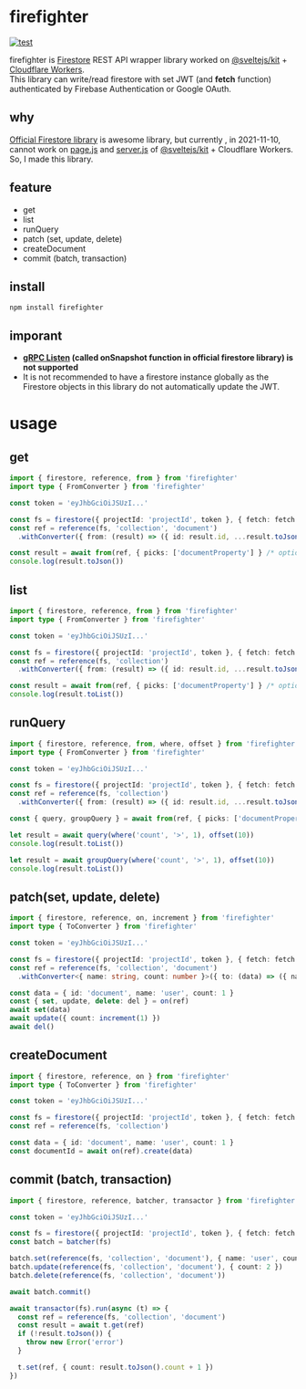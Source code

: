 # firefighter
[![test](https://github.com/koheing/firefighter/actions/workflows/ci.yml/badge.svg)](https://github.com/koheing/firefighter/actions/workflows/ci.yml)

firefighter is [Firestore](https://firebase.google.com/docs/firestore) REST API wrapper library worked on [@sveltejs/kit](https://kit.svelte.dev/docs) + [Cloudflare Workers](https://workers.cloudflare.com/).  
This library can write/read firestore with set JWT (and **fetch** function) authenticated by Firebase Authentication or Google OAuth.

## why

[Official Firestore library](https://github.com/firebase/firebase-js-sdk) is awesome library, but currently , in 2021-11-10, cannot work on [page.js](https://kit.svelte.dev/docs/routing#page) and [server.js](https://kit.svelte.dev/docs/routing#server) of [@sveltejs/kit](https://kit.svelte.dev/docs) + Cloudflare Workers.  
So, I made this library.

## feature

- get
- list
- runQuery
- patch (set, update, delete)
- createDocument
- commit (batch, transaction)

## install

```
npm install firefighter
```

## imporant

- **[gRPC Listen](https://cloud.google.com/firestore/docs/reference/rpc/google.firestore.v1#google.firestore.v1.ListenRequest) (called onSnapshot function in official firestore library) is not supported**
- It is not recommended to have a firestore instance globally as the Firestore objects in this library do not automatically update the JWT.

# usage

## get

```typescript
import { firestore, reference, from } from 'firefighter'
import type { FromConverter } from 'firefighter'

const token = 'eyJhbGciOiJSUzI...'

const fs = firestore({ projectId: 'projectId', token }, { fetch: fetch } /* option */)
const ref = reference(fs, 'collection', 'document')
  .withConverter({ from: (result) => ({ id: result.id, ...result.toJson() }) })

const result = await from(ref, { picks: ['documentProperty'] } /* option */).find()
console.log(result.toJson())
```

## list

```typescript
import { firestore, reference, from } from 'firefighter'
import type { FromConverter } from 'firefighter'

const token = 'eyJhbGciOiJSUzI...'

const fs = firestore({ projectId: 'projectId', token }, { fetch: fetch } /* option */)
const ref = reference(fs, 'collection')
  .withConverter({ from: (result) => ({ id: result.id, ...result.toJson() }) })

const result = await from(ref, { picks: ['documentProperty'] } /* option */).findAll()
console.log(result.toList())
```

## runQuery

```typescript
import { firestore, reference, from, where, offset } from 'firefighter'
import type { FromConverter } from 'firefighter'

const token = 'eyJhbGciOiJSUzI...'

const fs = firestore({ projectId: 'projectId', token }, { fetch: fetch } /* option */)
const ref = reference(fs, 'collection')
  .withConverter({ from: (result) => ({ id: result.id, ...result.toJson() }) })

const { query, groupQuery } = await from(ref, { picks: ['documentProperty'] } /* option */)

let result = await query(where('count', '>', 1), offset(10))
console.log(result.toList())

let result = await groupQuery(where('count', '>', 1), offset(10))
console.log(result.toList())
```

## patch(set, update, delete)

```typescript
import { firestore, reference, on, increment } from 'firefighter'
import type { ToConverter } from 'firefighter'

const token = 'eyJhbGciOiJSUzI...'

const fs = firestore({ projectId: 'projectId', token }, { fetch: fetch } /* option */)
const ref = reference(fs, 'collection', 'document')
  .withConverter<{ name: string, count: number }>({ to: (data) => ({ name: data.name, count: data.count }) })

const data = { id: 'document', name: 'user', count: 1 }
const { set, update, delete: del } = on(ref)
await set(data)
await update({ count: increment(1) })
await del()
```

## createDocument

```typescript
import { firestore, reference, on } from 'firefighter'
import type { ToConverter } from 'firefighter'

const token = 'eyJhbGciOiJSUzI...'

const fs = firestore({ projectId: 'projectId', token }, { fetch: fetch } /* option */)
const ref = reference(fs, 'collection')

const data = { id: 'document', name: 'user', count: 1 }
const documentId = await on(ref).create(data)
```

## commit (batch, transaction)

```typescript
import { firestore, reference, batcher, transactor } from 'firefighter'

const token = 'eyJhbGciOiJSUzI...'

const fs = firestore({ projectId: 'projectId', token }, { fetch: fetch } /* option */)
const batch = batcher(fs)

batch.set(reference(fs, 'collection', 'document'), { name: 'user', count: 1 })
batch.update(reference(fs, 'collection', 'document'), { count: 2 })
batch.delete(reference(fs, 'collection', 'document'))

await batch.commit()

await transactor(fs).run(async (t) => {
  const ref = reference(fs, 'collection', 'document')
  const result = await t.get(ref)
  if (!result.toJson()) {
    throw new Error('error')
  }

  t.set(ref, { count: result.toJson().count + 1 })
})
```
